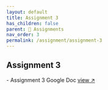 ```yaml
---
layout: default
title: Assignment 3
has_children: false
parent: 📝 Assignments
nav_order: 3
permalink: /assignment/assignment-3
---
```


<h2>Assignment 3</h2>
- Assignment 3 Google Doc <a href="https://docs.google.com/document/d/15HV3Lwl0MfZ-Rrw_ElxCn28E41gj1NSmLfXfBvn4jh0/edit?usp=sharing" target="_blank" rel="noopener">view &#x2197;</a>
